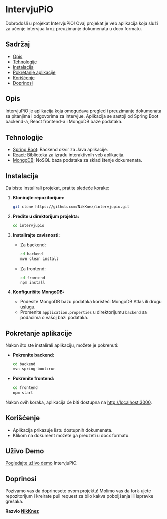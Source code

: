 # IntervjuPiO

Dobrodošli u projekat IntervjuPiO! Ovaj projekat je veb aplikacija koja služi za učenje intervjua kroz preuzimanje dokumenata u docx formatu.

## Sadržaj

- [Opis](#opis)
- [Tehnologije](#tehnologije)
- [Instalacija](#instalacija)
- [Pokretanje aplikacije](#pokretanje-aplikacije)
- [Korišćenje](#korišćenje)
- [Doprinosi](#doprinosi)

## Opis

IntervjuPiO je aplikacija koja omogućava pregled i preuzimanje dokumenata sa pitanjima i odgovorima za intervjue. Aplikacija se sastoji od Spring Boot backend-a, React frontend-a i MongoDB baze podataka.

## Tehnologije

- [Spring Boot](https://spring.io/projects/spring-boot): Backend okvir za Java aplikacije.
- [React](https://reactjs.org/): Biblioteka za izradu interaktivnih veb aplikacija.
- [MongoDB](https://www.mongodb.com/): NoSQL baza podataka za skladištenje dokumenata.

## Instalacija

Da biste instalirali projekat, pratite sledeće korake:

1. **Klonirajte repozitorijum:**
    ```bash
    git clone https://github.com/NikKnez/intervjupio.git
    ```

2. **Pređite u direktorijum projekta:**
    ```bash
    cd intervjupio
    ```

3. **Instalirajte zavisnosti:**
    - Za backend:
        ```bash
        cd backend
        mvn clean install
        ```
    - Za frontend:
        ```bash
        cd frontend
        npm install
        ```

4. **Konfigurišite MongoDB:**
    - Podesite MongoDB bazu podataka koristeći MongoDB Atlas ili drugu uslugu.
    - Promenite `application.properties` u direktorijumu `backend` sa podacima o vašoj bazi podataka.

## Pokretanje aplikacije

Nakon što ste instalirali aplikaciju, možete je pokrenuti:

- **Pokrenite backend:**
    ```bash
    cd backend
    mvn spring-boot:run
    ```

- **Pokrenite frontend:**
    ```bash
    cd frontend
    npm start
    ```

Nakon ovih koraka, aplikacija će biti dostupna na [http://localhost:3000](http://localhost:3000).

## Korišćenje

- Aplikacija prikazuje listu dostupnih dokumenata.
- Klikom na dokument možete ga preuzeti u docx formatu.

## Uživo Demo

[Pogledajte uživo demo](https://intervjupio.netlify.app) IntervjuPiO.

## Doprinosi

Pozivamo vas da doprinesete ovom projektu! Molimo vas da fork-ujete repozitorijum i kreirate pull request za bilo kakva poboljšanja ili ispravke grešaka.

**Razvio [NikKnez](https://github.com/NikKnez)**
